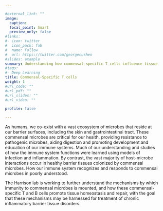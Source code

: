 ```yaml
---

#external_link: ""
image:
  caption:
  focal_point: Smart
  preview_only: false
#links:
#- icon: twitter
#  icon_pack: fab
#  name: Follow
#  url: https://twitter.com/georgecushen
#slides: example
summary: Understanding how commensal-specific T cells influence tissue homeostasis.
#tags:
#- Deep Learning
title: Commensal-Specific T cells 
weight: 1
#url_code: ""
#url_pdf: ""
#url_slides: ""
#url_video: ""

profile: false

---
```


As humans, we co-exist with a vast ecosystem of microbes that reside at our barrier surfaces, including the skin and gastrointestinal tract. These commensal microbes are critical for our health, providing resistance to pathogenic microbes, aiding digestion and promoting development and education of our immune systems. Much of our understanding and studies of how the immune system functions were learned using models of infection and inflammation. By contrast, the vast majority of host-microbe interactions occur in healthy barrier tissues colonized by commensal microbes. How our immune system recognizes and responds to commensal microbes in poorly understood. 

The Harrison lab is working to further understand the mechanisms by which immunity to commensal microbes is mounted, and how these commensal-specific T and B cells promote tissue homeostasis and repair, with the goal that these mechanisms may be harnessed for treatment of chronic inflammatory barrier tissue disorders.
